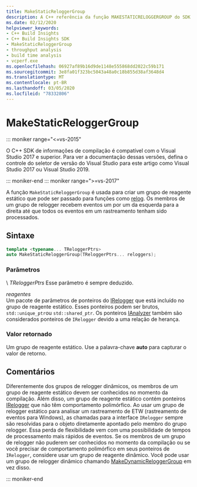 ```yaml
---
title: MakeStaticReloggerGroup
description: A C++ referência da função MAKESTATICRELOGGERGROUP do SDK do insights do Build.
ms.date: 02/12/2020
helpviewer_keywords:
- C++ Build Insights
- C++ Build Insights SDK
- MakeStaticReloggerGroup
- throughput analysis
- build time analysis
- vcperf.exe
ms.openlocfilehash: 06927af89b16d9de1148e555868dd2022c59b171
ms.sourcegitcommit: 3e8fa01f323bc5043a48a0c18b855d38af3648d4
ms.translationtype: MT
ms.contentlocale: pt-BR
ms.lasthandoff: 03/05/2020
ms.locfileid: "78332806"
---
```

# <a name="makestaticreloggergroup"></a>MakeStaticReloggerGroup

::: moniker range="<=vs-2015"

O C++ SDK de informações de compilação é compatível com o Visual Studio 2017 e superior. Para ver a documentação dessas versões, defina o controle do seletor de versão do Visual Studio para este artigo como Visual Studio 2017 ou Visual Studio 2019.

::: moniker-end
::: moniker range=">=vs-2017"

A função `MakeStaticReloggerGroup` é usada para criar um grupo de reagente estático que pode ser passado para funções como [relog](relog.md). Os membros de um grupo de relogger recebem eventos um por um da esquerda para a direita até que todos os eventos em um rastreamento tenham sido processados.

## <a name="syntax"></a>Sintaxe

```cpp
template <typename... TReloggerPtrs>
auto MakeStaticReloggerGroup(TReloggerPtrs... reloggers);
```

### <a name="parameters"></a>Parâmetros

\ *TReloggerPtrs*
Esse parâmetro é sempre deduzido.

*reagentes*\
Um pacote de parâmetros de ponteiros do [IRelogger](../other-types/irelogger-class.md) que está incluído no grupo de reagente estático. Esses ponteiros podem ser brutos, `std::unique_ptr`ou `std::shared_ptr`. Os ponteiros [IAnalyzer](../other-types/ianalyzer-class.md) também são considerados ponteiros de `IRelogger` devido a uma relação de herança.

### <a name="return-value"></a>Valor retornado

Um grupo de reagente estático. Use a palavra-chave **auto** para capturar o valor de retorno.

## <a name="remarks"></a>Comentários

Diferentemente dos grupos de relogger dinâmicos, os membros de um grupo de reagente estático devem ser conhecidos no momento da compilação. Além disso, um grupo de reagente estático contém ponteiros [IRelogger](../other-types/irelogger-class.md) que não têm comportamento polimórfico. Ao usar um grupo de relogger estático para analisar um rastreamento de ETW (rastreamento de eventos para Windows), as chamadas para a interface `IRelogger` sempre são resolvidas para o objeto diretamente apontado pelo membro do grupo relogger. Essa perda de flexibilidade vem com uma possibilidade de tempos de processamento mais rápidos de eventos. Se os membros de um grupo de relogger não puderem ser conhecidos no momento da compilação ou se você precisar de comportamento polimórfico em seus ponteiros de `IRelogger`, considere usar um grupo de reagente dinâmico. Você pode usar um grupo de relogger dinâmico chamando [MakeDynamicReloggerGroup](make-dynamic-relogger-group.md) em vez disso.

::: moniker-end
